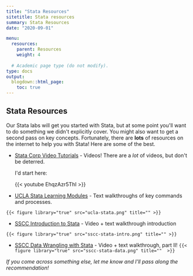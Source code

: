 ```yaml
---
title: "Stata Resources"
sitetitle: Stata resources
summary: Stata Resources
date: "2020-09-01"

menu:
  resources:
    parent: Resources
    weight: 4
  
  # Academic page type (do not modify).
type: docs
output:
  blogdown::html_page:
    toc: true
---
```


## Stata Resources

Our Stata labs will get you started with Stata, but at some point you'll want to do something we didn't explicitly cover. You might also want to get a second pass on key concepts. Fortunately, there are **lots** of resources on the internet to help you with Stata! Here are some of the best. 

- [Stata Corp Video Tutorials](https://www.stata.com/links/video-tutorials/) - Videos! There are a _lot_ of videos, but don't be deterred.
  
  I'd start here: 
  
  
  {{< youtube EhqzAzr5ThI >}}

- [UCLA Stata Learning Modules](https://stats.idre.ucla.edu/stata/modules/) - Text walkthroughs of key commands and processes.  

`{{< figure library="true" src="ucla-stata.png" title="" >}}`

- [SSCC Introduction to Stata](https://ssc.wisc.edu/sscc/pubs/intro_stata/intro_stata1.htm) - Video + text walkthrough introduction

`{{< figure library="true" src="sscc-stata-intro.png" title="" >}}`

- [SSCC Data Wrangling with Stata](https://ssc.wisc.edu/sscc/pubs/dws/data_wrangling_stata1.htm) - Video + text walkthrough, part II! 
`{{< figure library="true" src="sscc-stata-data.png" title=""  >}}`



_If you come across something else, let me know and I'll pass along the recommendation!_
